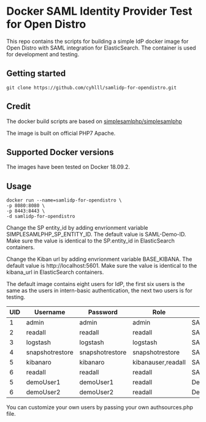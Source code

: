 # Docker SAML Identity Provider Test for Open Distro
This repo contains the scripts for building a simple IdP docker image for Open Distro with SAML integration for ElasticSearch. The container is used for development and testing.

## Getting started
```
git clone https://github.com/cyhlll/samlidp-for-opendistro.git
```

## Credit
   The docker build scripts are based on [simplesamlphp/simplesamlphp](https://github.com/simplesamlphp/simplesamlphp/tree/simplesamlphp-1.17)

   The image is built on official PHP7 Apache.

## Supported Docker versions

The images have been tested on Docker 18.09.2.

## Usage

```
docker run --name=samlidp-for-opendistro \
-p 8080:8080 \
-p 8443:8443 \
-d samlidp-for-opendistro
```

Change the SP entity_id by adding envrionment variable SIMPLESAMLPHP_SP_ENTITY_ID. The default value is SAML-Demo-ID. Make sure the value is identical to the SP.entity_id in ElasticSearch containers.

Change the Kiban url by adding envrionment variable BASE_KIBANA. The default value is http://localhost:5601. Make sure the value is identical to the kibana_url in ElasticSearch containers.


The default image contains eight users for IdP, the first six users is the same as the users in intern-basic authentication, the next two users is for testing.

| UID | Username | Password | Role | UserID
|---|---|---|---|---|
| 1 | admin | admin  | admin | SAMLAdmin
| 2 | readall | readall | readall | SAMLReadall |
| 3 | logstash | logstash  | logstash | SAMLLogstash |
| 4 | snapshotrestore | snapshotrestore | snapshotrestore | SAMLSnapshotrestore |
| 5 | kibanaro | kibanaro  | kibanauser,readall | SAMLKibanaro |
| 6 | readall | readall | readall | SAMLReadall |
| 5 | demoUser1 | demoUser1  | readall | DemoUser1 |
| 6 | demoUser2 | demoUser2  | readall | DemoUser2 |

You can customize your own users by passing your own authsources.php file. 
